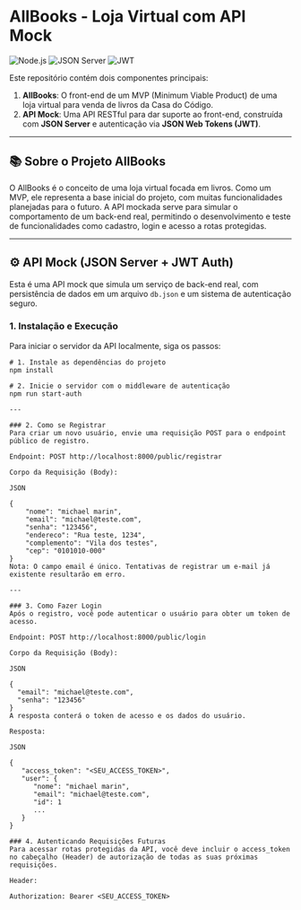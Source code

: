 # AllBooks - Loja Virtual com API Mock

![Node.js](https://img.shields.io/badge/Node.js-339933?style=for-the-badge&logo=nodedotjs&logoColor=white)
![JSON Server](https://img.shields.io/badge/JSON--Server-7d467d?style=for-the-badge)
![JWT](https://img.shields.io/badge/JWT-000000?style=for-the-badge&logo=jsonwebtokens&logoColor=white)

Este repositório contém dois componentes principais:

1.  **AllBooks**: O front-end de um MVP (Minimum Viable Product) de uma loja virtual para venda de livros da Casa do Código.
2.  **API Mock**: Uma API RESTful para dar suporte ao front-end, construída com **JSON Server** e autenticação via **JSON Web Tokens (JWT)**.

---

## 📚 Sobre o Projeto AllBooks

O AllBooks é o conceito de uma loja virtual focada em livros. Como um MVP, ele representa a base inicial do projeto, com muitas funcionalidades planejadas para o futuro. A API mockada serve para simular o comportamento de um back-end real, permitindo o desenvolvimento e teste de funcionalidades como cadastro, login e acesso a rotas protegidas.

---

## ⚙️ API Mock (JSON Server + JWT Auth)

Esta é uma API mock que simula um serviço de back-end real, com persistência de dados em um arquivo `db.json` e um sistema de autenticação seguro.

### 1. Instalação e Execução

Para iniciar o servidor da API localmente, siga os passos:

```
# 1. Instale as dependências do projeto
npm install

# 2. Inicie o servidor com o middleware de autenticação
npm run start-auth

---

### 2. Como se Registrar
Para criar um novo usuário, envie uma requisição POST para o endpoint público de registro.

Endpoint: POST http://localhost:8000/public/registrar

Corpo da Requisição (Body):

JSON

{
    "nome": "michael marin",
    "email": "michael@teste.com",
    "senha": "123456",
    "endereco": "Rua teste, 1234",
    "complemento": "Vila dos testes",
    "cep": "0101010-000"
}
Nota: O campo email é único. Tentativas de registrar um e-mail já existente resultarão em erro.

---

### 3. Como Fazer Login
Após o registro, você pode autenticar o usuário para obter um token de acesso.

Endpoint: POST http://localhost:8000/public/login

Corpo da Requisição (Body):

JSON

{
  "email": "michael@teste.com",
  "senha": "123456"
}
A resposta conterá o token de acesso e os dados do usuário.

Resposta:

JSON

{
   "access_token": "<SEU_ACCESS_TOKEN>",
   "user": {
      "nome": "michael marin",
      "email": "michael@teste.com",
      "id": 1
      ...
   }
}

### 4. Autenticando Requisições Futuras
Para acessar rotas protegidas da API, você deve incluir o access_token no cabeçalho (Header) de autorização de todas as suas próximas requisições.

Header:

Authorization: Bearer <SEU_ACCESS_TOKEN>
